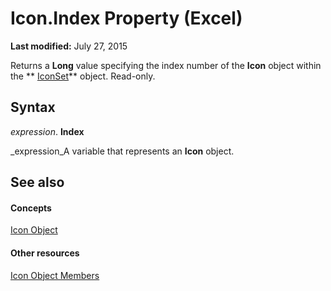 
# Icon.Index Property (Excel)

 **Last modified:** July 27, 2015

Returns a  **Long** value specifying the index number of the **Icon** object within the ** [IconSet](d6b407cf-424e-529a-ee83-0b0b09598b53.md)** object. Read-only.

## Syntax

 _expression_. **Index**

 _expression_A variable that represents an  **Icon** object.


## See also


#### Concepts


 [Icon Object](99dd63ab-2981-aab7-cfe8-7e47fe911281.md)
#### Other resources


 [Icon Object Members](e040e212-f369-dff7-c43b-1780f42e878b.md)
